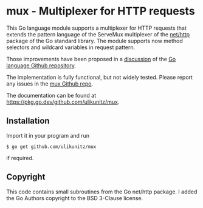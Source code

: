 # mux - Multiplexer for HTTP requests

This Go language module supports a multiplexer for HTTP requests that extends
the pattern language of the ServeMux multiplexer of the
[net/http](https://pkg.go.dev/net/http) package of the Go standard library. The
module supports now method selectors and wildcard variables in request pattern.

Those improvements have been proposed in a 
[discussion](https://github.com/golang/go/discussions/60227) of the
[Go language Github repository](https://github.com/golang/go).

The implementation is fully functional, but not widely tested. Please report any
issues in the [mux Github repo](https://github.com/ulikunitz/mux).

The documentation can be found at https://pkg.go.dev/github.com/ulikunitz/mux.

## Installation

Import it in your program and run
```
$ go get github.com/ulikunitz/mux
```
if required.

## Copyright

This code contains small subroutines from the Go net/http package. I added the
Go Authors copyright to the BSD 3-Clause license.
